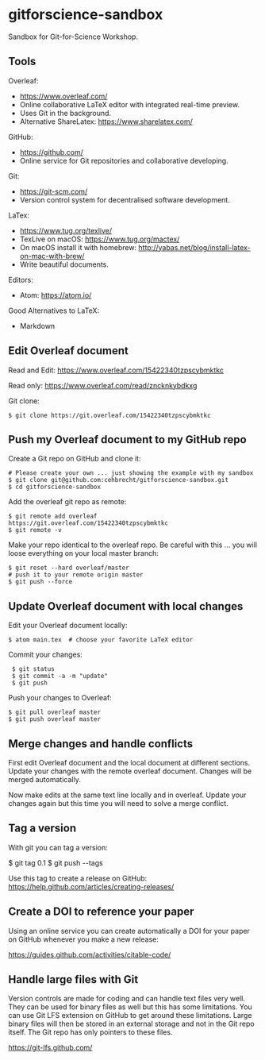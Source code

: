 # gitforscience-sandbox

Sandbox for Git-for-Science Workshop.

## Tools

Overleaf:
* https://www.overleaf.com/
* Online collaborative LaTeX editor with integrated real-time preview.
* Uses Git in the background.
* Alternative ShareLatex: https://www.sharelatex.com/

GitHub:
* https://github.com/
* Online service for Git repositories and collaborative developing.

Git:
* https://git-scm.com/
* Version control system for decentralised software development.

LaTex:
* https://www.tug.org/texlive/
* TexLive on macOS: https://www.tug.org/mactex/
* On macOS install it with homebrew: http://yabas.net/blog/install-latex-on-mac-with-brew/
* Write beautiful documents.

Editors:
* Atom: https://atom.io/

Good Alternatives to LaTeX:
* Markdown


## Edit Overleaf document

Read and Edit:
https://www.overleaf.com/15422340tzpscybmktkc

Read only:
https://www.overleaf.com/read/zncknkybdkxg

Git clone:

    $ git clone https://git.overleaf.com/15422340tzpscybmktkc

## Push my Overleaf document to my GitHub repo

Create a Git repo on GitHub and clone it:

    # Please create your own ... just showing the example with my sandbox
    $ git clone git@github.com:cehbrecht/gitforscience-sandbox.git
    $ cd gitforscience-sandbox

Add the overleaf git repo as remote:

    $ git remote add overleaf https://git.overleaf.com/15422340tzpscybmktkc
    $ git remote -v

Make your repo identical to the overleaf repo. Be careful with this ... you will loose everything on your local master branch:

    $ git reset --hard overleaf/master
    # push it to your remote origin master
    $ git push --force

## Update Overleaf document with local changes

Edit your Overleaf document locally:

    $ atom main.tex  # choose your favorite LaTeX editor

Commit your changes:

     $ git status
     $ git commit -a -m "update"
     $ git push

Push your changes to Overleaf:

    $ git pull overleaf master
    $ git push overleaf master

## Merge changes and handle conflicts

First edit Overleaf document and the local document at different sections.
Update your changes with the remote overleaf document. Changes will be merged automatically.

Now make edits at the same text line locally and in overleaf. Update your changes again
but this time you will need to solve a merge conflict.   

## Tag a version

With git you can tag a version:

   $ git tag 0.1
   $ git push --tags

Use this tag to create a release on GitHub:
https://help.github.com/articles/creating-releases/

## Create a DOI to reference your paper

Using an online service you can create automatically a DOI for your paper on GitHub
whenever you make a new release:

https://guides.github.com/activities/citable-code/

## Handle large files with Git

Version controls are made for coding and can handle text files very well.
They can be used for binary files as well but this has some limitations.
You can use Git LFS extension on GitHub to get around these limitations. Large binary files will then be stored in an external storage and not in the Git repo itself. The Git repo has only pointers to these files.

https://git-lfs.github.com/
